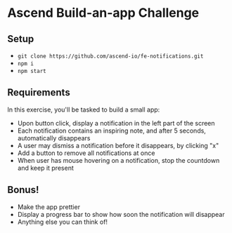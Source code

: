 # Ascend Build-an-app Challenge

## Setup
- `git clone https://github.com/ascend-io/fe-notifications.git`
- `npm i`
- `npm start`

## Requirements
In this exercise, you'll be tasked to build a small app:
- Upon button click, display a notification in the left part of the screen
- Each notification contains an inspiring note, and after 5 seconds, automatically disappears
- A user may dismiss a notification before it disappears, by clicking "x"
- Add a button to remove all notifications at once
- When user has mouse hovering on a notification, stop the countdown and keep it present

## Bonus!
- Make the app prettier
- Display a progress bar to show how soon the notification will disappear
- Anything else you can think of!
